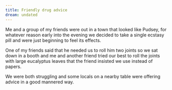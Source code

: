```yaml
---
title: Friendly drug advice
dream: undated
---
```


Me and a group of my friends <!-- JH JM TH --> were out in a town that looked like Pudsey, for whatever reason early into the evening we decided to take a single ecstasy pill and were just beginning to feel its effects.

One of my friends <!-- JH --> said that he needed us to roll him two joints so we sat down in a booth and me and another friend <!-- JM --> tried our best to roll the joints with large eucalyptus leaves that the friend insisted we use instead of papers.

We were both struggling and some locals on a nearby table were offering advice in a good mannered way.